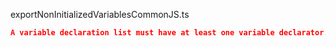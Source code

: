 exportNonInitializedVariablesCommonJS.ts
```json
A variable declaration list must have at least one variable declarator.
```
